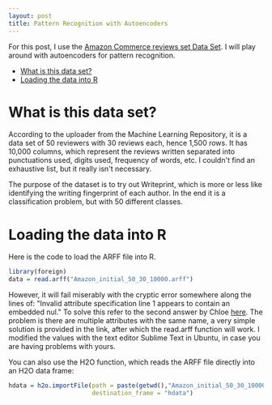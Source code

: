 ```yaml
---
layout: post
title: Pattern Recognition with Autoencoders
---
```


For this post, I use the [Amazon Commerce reviews set Data Set](http://archive.ics.uci.edu/ml/datasets/Amazon+Commerce+reviews+set#). I will play around with autoencoders for pattern recognition.

<!-- MarkdownTOC autolink="true" bracket="round" depth="0" style="unordered" indent="  " autoanchor="false" -->

- [What is this data set?](#what-is-this-data-set)
- [Loading the data into R](#loading-the-data-into-r)

<!-- /MarkdownTOC -->

# What is this data set?

According to the uploader from the Machine Learning Repository, it is a data set of 50 reviewers with 30 reviews each, hence 1,500 rows. It has 10,000 columns, which represent the reviews written separated into punctuations used, digits used, frequency of words, etc. I couldn't find an exhaustive list, but it really isn't necessary.

The purpose of the dataset is to try out Writeprint, which is more or less like identifying the writing fingerprint of each author. In the end it is a classification problem, but with 50 different classes.

# Loading the data into R

Here is the code to load the ARFF file into R.

```r
library(foreign)
data = read.arff("Amazon_initial_50_30_10000.arff")
```

However, it will fail miserably with the cryptic error somewhere along the lines of: "Invalid attribute specification line 1 appears to contain an embedded nul."
To solve this refer to the second answer by Chloe [here](http://stackoverflow.com/questions/9951839/reading-arff-file-in-r). The problem is there are multiple attributes with the same name, a very simple solution is provided in the link, after which the read.arff function will work. I modified the values with the text editor Sublime Text in Ubuntu, in case you are having problems with yours.

You can also use the H2O function, which reads the ARFF file directly into an H2O data frame:

```r
hdata = h2o.importFile(path = paste(getwd(),"Amazon_initial_50_30_10000.arff",sep="/"),
                       destination_frame = "hdata")
```

